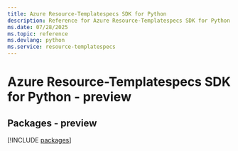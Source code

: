 ```yaml
---
title: Azure Resource-Templatespecs SDK for Python
description: Reference for Azure Resource-Templatespecs SDK for Python
ms.date: 07/28/2025
ms.topic: reference
ms.devlang: python
ms.service: resource-templatespecs
---
```

# Azure Resource-Templatespecs SDK for Python - preview
## Packages - preview
[!INCLUDE [packages](resource-templatespecs-index.md)]
